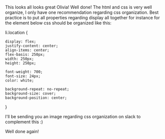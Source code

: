 This looks all looks great Olivia! Well done!
The html and css is very well organize, I only have one recommendation regarding css organization. Best practice is to put all properties regarding display all together for instance for the element below css should be organized like this:

li.location {

    display: flex;
    justify-content: center;
    align-items: center;
    flex-basis: 250px;
    width: 250px;
    height: 250px;
  
    font-weight: 700;
    font-size: 24px;
    color: white;

    background-repeat: no-repeat;
    background-size: cover;
    background-position: center;
  
}


I'll be sending you an image regarding css organization on slack to complement this :)

Well done again! 